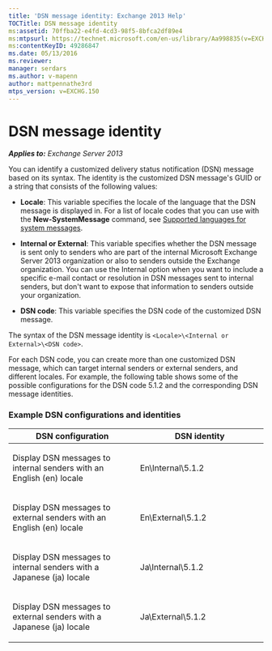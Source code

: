 ```yaml
---
title: 'DSN message identity: Exchange 2013 Help'
TOCTitle: DSN message identity
ms:assetid: 70ffba22-e4fd-4cd3-98f5-8bfca2df89e4
ms:mtpsurl: https://technet.microsoft.com/en-us/library/Aa998835(v=EXCHG.150)
ms:contentKeyID: 49286847
ms.date: 05/13/2016
ms.reviewer: 
manager: serdars
ms.author: v-mapenn
author: mattpennathe3rd
mtps_version: v=EXCHG.150
---
```


# DSN message identity

_**Applies to:** Exchange Server 2013_

You can identify a customized delivery status notification (DSN) message based on its syntax. The identity is the customized DSN message's GUID or a string that consists of the following values:

  - **Locale**: This variable specifies the locale of the language that the DSN message is displayed in. For a list of locale codes that you can use with the **New-SystemMessage** command, see [Supported languages for system messages](supported-languages-for-system-messages-exchange-2013-help.md).

  - **Internal or External**: This variable specifies whether the DSN message is sent only to senders who are part of the internal Microsoft Exchange Server 2013 organization or also to senders outside the Exchange organization. You can use the Internal option when you want to include a specific e-mail contact or resolution in DSN messages sent to internal senders, but don't want to expose that information to senders outside your organization.

  - **DSN code**: This variable specifies the DSN code of the customized DSN message.

The syntax of the DSN message identity is `<Locale>\<Internal or External>\<DSN code>`.

For each DSN code, you can create more than one customized DSN message, which can target internal senders or external senders, and different locales. For example, the following table shows some of the possible configurations for the DSN code 5.1.2 and the corresponding DSN message identities.

### Example DSN configurations and identities

<table>
<colgroup>
<col style="width: 50%" />
<col style="width: 50%" />
</colgroup>
<thead>
<tr class="header">
<th>DSN configuration</th>
<th>DSN identity</th>
</tr>
</thead>
<tbody>
<tr class="odd">
<td><p>Display DSN messages to internal senders with an English (en) locale</p></td>
<td><p>En\Internal\5.1.2</p></td>
</tr>
<tr class="even">
<td><p>Display DSN messages to external senders with an English (en) locale</p></td>
<td><p>En\External\5.1.2</p></td>
</tr>
<tr class="odd">
<td><p>Display DSN messages to internal senders with a Japanese (ja) locale</p></td>
<td><p>Ja\Internal\5.1.2</p></td>
</tr>
<tr class="even">
<td><p>Display DSN messages to external senders with a Japanese (ja) locale</p></td>
<td><p>Ja\External\5.1.2</p></td>
</tr>
</tbody>
</table>
